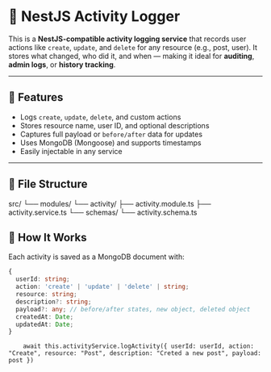 # 📝 NestJS Activity Logger

This is a **NestJS-compatible activity logging service** that records user actions like `create`, `update`, and `delete` for any resource (e.g., post, user). It stores what changed, who did it, and when — making it ideal for **auditing**, **admin logs**, or **history tracking**.

---

## 🚀 Features

- Logs `create`, `update`, `delete`, and custom actions
- Stores resource name, user ID, and optional descriptions
- Captures full payload or `before/after` data for updates
- Uses MongoDB (Mongoose) and supports timestamps
- Easily injectable in any service

---

## 📁 File Structure

src/
└── modules/
└── activity/
├── activity.module.ts
├── activity.service.ts
└── schemas/
└── activity.schema.ts

## 🧱 How It Works

Each activity is saved as a MongoDB document with:

```ts
{
  userId: string;
  action: 'create' | 'update' | 'delete' | string;
  resource: string;
  description?: string;
  payload?: any; // before/after states, new object, deleted object
  createdAt: Date;
  updatedAt: Date;
}
```

<!-- add this to your code where you need to add -->

        await this.activityService.logActivity({ userId: userId, action: "Create", resource: "Post", description: "Creted a new post", payload: post })


